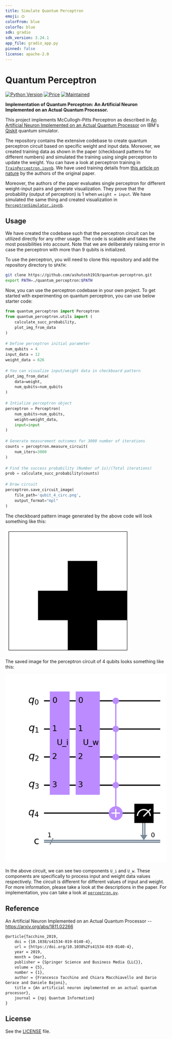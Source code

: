 ```yaml
---
title: Simulate Quantum Perceptron
emoji: ⛭
colorFrom: blue
colorTo: blue
sdk: gradio
sdk_version: 3.24.1
app_file: gradio_app.py
pinned: false
license: apache-2.0
---
```


# Quantum Perceptron

[![Python Version](https://img.shields.io/badge/python->=3.8-blue.svg?style=flat-square)](#python) [![Price](https://img.shields.io/badge/price-free-ff69b4.svg?style=flat-square)](#price) [![Maintained](https://img.shields.io/badge/maintained-yes-green.svg?style=flat-square)](#maintained)

**Implementation of Quantum Perceptron: An Artificial Neuron Implemented on an Actual Quantum Processor.**

This project implements McCullogh-Pitts Perceptron as described in [An Artificial Neuron Implemented on an Actual Quantum Processor](https://arxiv.org/abs/1811.02266) on IBM's [Qiskit](https://qiskit.org/) quantum simulator.  

The repository contains the extensive codebase to create quantum perceptron circuit based on specific weight and input data. Moreover, we created training data as shown in the paper (checkboard patterns for different numbers) and simulated the training using single perceptron to update the weight. You can have a look at perceptron training in [`TrainPerceptron.ipynb`](./TrainPerceptron.ipynb). We have used training details from [this article on nature](https://www.nature.com/articles/s41534-019-0140-4) by the authors of the original paper.

Moreover, the authors of the paper evaluates single perceptron for different weight-input pairs and generate visualization. They prove that the probability (output of perceptron) is 1 when `weight = input`. We have simulated the same thing and created visualization in [`PerceptronSimulator.ipynb`](./PerceptronSimulator.ipynb).


## Usage

We have created the codebase such that the perceptron circuit can be utilized directly for any other usage. The code is scalable and takes the most possibilities into account. Note that we are deliberately raising error in case the perceptron with more than 9 qubits is initialized.

To use the perceptron, you will need to clone this repository and add the repository directory to `$PATH`:

```bash
git clone https://github.com/ashutosh1919/quantum-perceptron.git
export PATH=./quantum_perceptron:$PATH
```

Now, you can use the perceptron codebase in your own project. To get started with experimenting on quantum perceptron, you can use below starter code:

```python
from quantum_perceptron import Perceptron
from quantum_perceptron.utils import (
    calculate_succ_probability,
    plot_img_from_data
)

# Define perceptron initial parameter
num_qubits = 4
input_data = 12
weight_data = 626

# You can visualize input/weight data in checkboard pattern
plot_img_from_data(
    data=weight,
    num_qubits=num_qubits
)

# Intialize perceptron object
perceptron = Perceptron(
    num_qubits=num_qubits,
    weight=weight_data,
    input=input
)

# Generate measurement outcomes for 3000 number of iterations
counts = perceptron.measure_circuit(
    num_iters=3000
)

# Find the success probability (Number of 1s)/(Total iterations)
prob = calculate_succ_probability(counts)

# Draw circuit
perceptron.save_circuit_image(
    file_path='qubit_4_circ.png',
    output_format="mpl"
)
```

The checkboard pattern image generated by the above code will look something like this:  

![](./images/checkboard_626.png)

The saved image for the perceptron circuit of 4 qubits looks something like this:  

![](./images/circuit_4qubit.png)

In the above circuit, we can see two components `U_i` and `U_w`. These components are specifically to process input and weight data values respectively. The circuit is different for different values of input and weight. For more information, please take a look at the descriptions in the paper. For implementation, you can take a look at [`perceptron.py`](./quantum_perceptron/perceptron.py).


## Reference

An Artificial Neuron Implemented on an Actual Quantum Processor -- https://arxiv.org/abs/1811.02266

```
@article{Tacchino_2019,
	doi = {10.1038/s41534-019-0140-4},
	url = {https://doi.org/10.1038%2Fs41534-019-0140-4},
	year = 2019,
	month = {mar},
	publisher = {Springer Science and Business Media {LLC}},
	volume = {5},
	number = {1},
	author = {Francesco Tacchino and Chiara Macchiavello and Dario Gerace and Daniele Bajoni},
	title = {An artificial neuron implemented on an actual quantum processor},
	journal = {npj Quantum Information}
}
```

## License

See the [LICENSE](LICENSE) file.